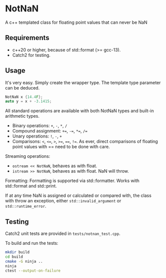 # NotNaN
A c++ templated class for floating point values that can never be NaN

## Requirements
- c++20 or higher, because of std::format (>= gcc-13).
- Catch2 for testing.

## Usage
It's very easy. Simply create the wrapper type. The template type parameter can be deduced.

```cpp
NotNaN x {14.4F};
auto y = x + -3.1415;
```

All standard operations are available with both NotNaN types and built-in arithmetic types.
- Binary operations: `+`, `-`, `*`, `/`
- Compound assignment: `+=`, `-=`, `*=`, `/=`
- Unary operations: `!`, `-`, `+`
- Comparisons: `<`, `<=`, `>`, `>=`, `==`, `!=`. As ever, direct comparisons of floating point values with == need to be done with care.

Streaming operations:
- `ostream << NotNaN`, behaves as with float.
- `istream >> NotNaN`, behaves as with float. NaN will throw.

Formatting:
Formatting is supported via std::formatter. Works with std::format and std::print.

If at any time NaN is assigned or calculated or compared with, the class with throw an exception, either `std::invalid_argument` or `std::runtime_error`.

## Testing
Catch2 unit tests are provided in `tests/notnan_test.cpp`.

To build and run the tests:
```bash
mkdir build
cd build
cmake -G ninja ..
ninja
ctest --output-on-failure
```
